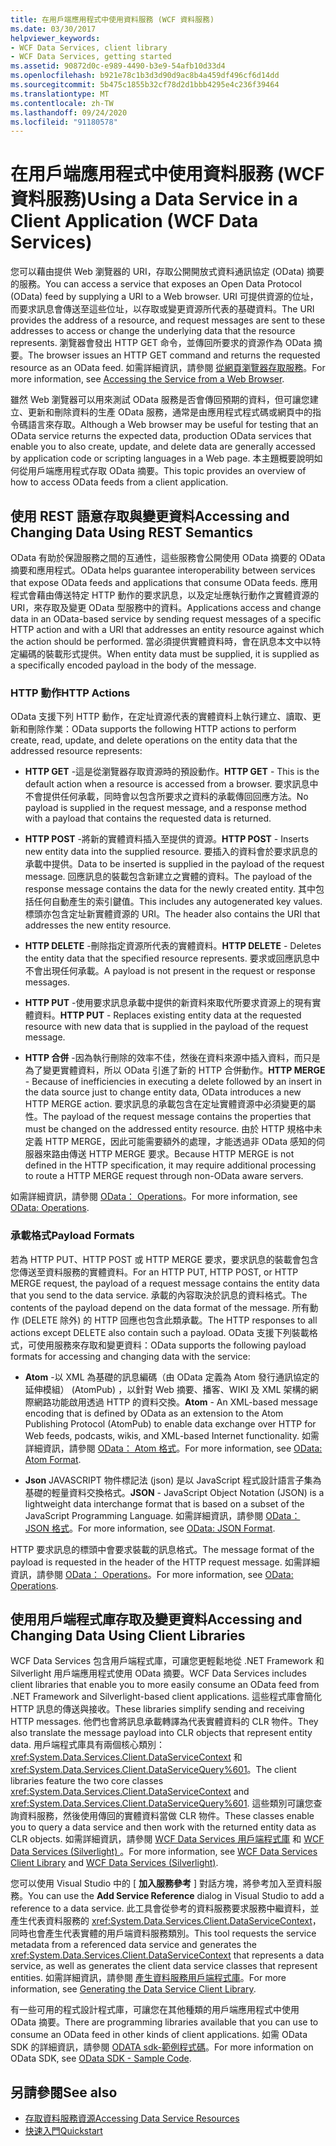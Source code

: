 ```yaml
---
title: 在用戶端應用程式中使用資料服務 (WCF 資料服務)
ms.date: 03/30/2017
helpviewer_keywords:
- WCF Data Services, client library
- WCF Data Services, getting started
ms.assetid: 90872d0c-e989-4490-b3e9-54afb10d33d4
ms.openlocfilehash: b921e78c1b3d3d90d9ac8b4a459df496cf6d14dd
ms.sourcegitcommit: 5b475c1855b32cf78d2d1bbb4295e4c236f39464
ms.translationtype: MT
ms.contentlocale: zh-TW
ms.lasthandoff: 09/24/2020
ms.locfileid: "91180578"
---
```

# <a name="using-a-data-service-in-a-client-application-wcf-data-services"></a><span data-ttu-id="eb697-102">在用戶端應用程式中使用資料服務 (WCF 資料服務)</span><span class="sxs-lookup"><span data-stu-id="eb697-102">Using a Data Service in a Client Application (WCF Data Services)</span></span>

<span data-ttu-id="eb697-103">您可以藉由提供 Web 瀏覽器的 URI，存取公開開放式資料通訊協定 (OData) 摘要的服務。</span><span class="sxs-lookup"><span data-stu-id="eb697-103">You can access a service that exposes an Open Data Protocol (OData) feed by supplying a URI to a Web browser.</span></span> <span data-ttu-id="eb697-104">URI 可提供資源的位址，而要求訊息會傳送至這些位址，以存取或變更資源所代表的基礎資料。</span><span class="sxs-lookup"><span data-stu-id="eb697-104">The URI provides the address of a resource, and request messages are sent to these addresses to access or change the underlying data that the resource represents.</span></span> <span data-ttu-id="eb697-105">瀏覽器會發出 HTTP GET 命令，並傳回所要求的資源作為 OData 摘要。</span><span class="sxs-lookup"><span data-stu-id="eb697-105">The browser issues an HTTP GET command and returns the requested resource as an OData feed.</span></span> <span data-ttu-id="eb697-106">如需詳細資訊，請參閱 [從網頁瀏覽器存取服務](accessing-the-service-from-a-web-browser-wcf-data-services-quickstart.md)。</span><span class="sxs-lookup"><span data-stu-id="eb697-106">For more information, see [Accessing the Service from a Web Browser](accessing-the-service-from-a-web-browser-wcf-data-services-quickstart.md).</span></span>  
  
 <span data-ttu-id="eb697-107">雖然 Web 瀏覽器可以用來測試 OData 服務是否會傳回預期的資料，但可讓您建立、更新和刪除資料的生產 OData 服務，通常是由應用程式程式碼或網頁中的指令碼語言來存取。</span><span class="sxs-lookup"><span data-stu-id="eb697-107">Although a Web browser may be useful for testing that an OData service returns the expected data, production OData services that enable you to also create, update, and delete data are generally accessed by application code or scripting languages in a Web page.</span></span> <span data-ttu-id="eb697-108">本主題概要說明如何從用戶端應用程式存取 OData 摘要。</span><span class="sxs-lookup"><span data-stu-id="eb697-108">This topic provides an overview of how to access OData feeds from a client application.</span></span>  
  
## <a name="accessing-and-changing-data-using-rest-semantics"></a><span data-ttu-id="eb697-109">使用 REST 語意存取與變更資料</span><span class="sxs-lookup"><span data-stu-id="eb697-109">Accessing and Changing Data Using REST Semantics</span></span>  

 <span data-ttu-id="eb697-110">OData 有助於保證服務之間的互通性，這些服務會公開使用 OData 摘要的 OData 摘要和應用程式。</span><span class="sxs-lookup"><span data-stu-id="eb697-110">OData helps guarantee interoperability between services that expose OData feeds and applications that consume OData feeds.</span></span> <span data-ttu-id="eb697-111">應用程式會藉由傳送特定 HTTP 動作的要求訊息，以及定址應執行動作之實體資源的 URI，來存取及變更 OData 型服務中的資料。</span><span class="sxs-lookup"><span data-stu-id="eb697-111">Applications access and change data in an OData-based service by sending request messages of a specific HTTP action and with a URI that addresses an entity resource against which the action should be performed.</span></span> <span data-ttu-id="eb697-112">當必須提供實體資料時，會在訊息本文中以特定編碼的裝載形式提供。</span><span class="sxs-lookup"><span data-stu-id="eb697-112">When entity data must be supplied, it is supplied as a specifically encoded payload in the body of the message.</span></span>  
  
### <a name="http-actions"></a><span data-ttu-id="eb697-113">HTTP 動作</span><span class="sxs-lookup"><span data-stu-id="eb697-113">HTTP Actions</span></span>  

 <span data-ttu-id="eb697-114">OData 支援下列 HTTP 動作，在定址資源代表的實體資料上執行建立、讀取、更新和刪除作業：</span><span class="sxs-lookup"><span data-stu-id="eb697-114">OData supports the following HTTP actions to perform create, read, update, and delete operations on the entity data that the addressed resource represents:</span></span>  
  
- <span data-ttu-id="eb697-115">**HTTP GET** -這是從瀏覽器存取資源時的預設動作。</span><span class="sxs-lookup"><span data-stu-id="eb697-115">**HTTP GET** - This is the default action when a resource is accessed from a browser.</span></span> <span data-ttu-id="eb697-116">要求訊息中不會提供任何承載，同時會以包含所要求之資料的承載傳回回應方法。</span><span class="sxs-lookup"><span data-stu-id="eb697-116">No payload is supplied in the request message, and a response method with a payload that contains the requested data is returned.</span></span>  
  
- <span data-ttu-id="eb697-117">**HTTP POST** -將新的實體資料插入至提供的資源。</span><span class="sxs-lookup"><span data-stu-id="eb697-117">**HTTP POST** - Inserts new entity data into the supplied resource.</span></span> <span data-ttu-id="eb697-118">要插入的資料會於要求訊息的承載中提供。</span><span class="sxs-lookup"><span data-stu-id="eb697-118">Data to be inserted is supplied in the payload of the request message.</span></span> <span data-ttu-id="eb697-119">回應訊息的裝載包含新建立之實體的資料。</span><span class="sxs-lookup"><span data-stu-id="eb697-119">The payload of the response message contains the data for the newly created entity.</span></span> <span data-ttu-id="eb697-120">其中包括任何自動產生的索引鍵值。</span><span class="sxs-lookup"><span data-stu-id="eb697-120">This includes any autogenerated key values.</span></span> <span data-ttu-id="eb697-121">標頭亦包含定址新實體資源的 URI。</span><span class="sxs-lookup"><span data-stu-id="eb697-121">The header also contains the URI that addresses the new entity resource.</span></span>  
  
- <span data-ttu-id="eb697-122">**HTTP DELETE** -刪除指定資源所代表的實體資料。</span><span class="sxs-lookup"><span data-stu-id="eb697-122">**HTTP DELETE** - Deletes the entity data that the specified resource represents.</span></span> <span data-ttu-id="eb697-123">要求或回應訊息中不會出現任何承載。</span><span class="sxs-lookup"><span data-stu-id="eb697-123">A payload is not present in the request or response messages.</span></span>  
  
- <span data-ttu-id="eb697-124">**HTTP PUT** -使用要求訊息承載中提供的新資料來取代所要求資源上的現有實體資料。</span><span class="sxs-lookup"><span data-stu-id="eb697-124">**HTTP PUT** - Replaces existing entity data at the requested resource with new data that is supplied in the payload of the request message.</span></span>  
  
- <span data-ttu-id="eb697-125">**HTTP 合併** -因為執行刪除的效率不佳，然後在資料來源中插入資料，而只是為了變更實體資料，所以 OData 引進了新的 HTTP 合併動作。</span><span class="sxs-lookup"><span data-stu-id="eb697-125">**HTTP MERGE** - Because of inefficiencies in executing a delete followed by an insert in the data source just to change entity data, OData introduces a new HTTP MERGE action.</span></span> <span data-ttu-id="eb697-126">要求訊息的承載包含在定址實體資源中必須變更的屬性。</span><span class="sxs-lookup"><span data-stu-id="eb697-126">The payload of the request message contains the properties that must be changed on the addressed entity resource.</span></span> <span data-ttu-id="eb697-127">由於 HTTP 規格中未定義 HTTP MERGE，因此可能需要額外的處理，才能透過非 OData 感知的伺服器來路由傳送 HTTP MERGE 要求。</span><span class="sxs-lookup"><span data-stu-id="eb697-127">Because HTTP MERGE is not defined in the HTTP specification, it may require additional processing to route a HTTP MERGE request through non-OData aware servers.</span></span>  
  
 <span data-ttu-id="eb697-128">如需詳細資訊，請參閱 [OData： Operations](https://www.odata.org/documentation/odata-version-2-0/operations/)。</span><span class="sxs-lookup"><span data-stu-id="eb697-128">For more information, see [OData: Operations](https://www.odata.org/documentation/odata-version-2-0/operations/).</span></span>
  
### <a name="payload-formats"></a><span data-ttu-id="eb697-129">承載格式</span><span class="sxs-lookup"><span data-stu-id="eb697-129">Payload Formats</span></span>  

 <span data-ttu-id="eb697-130">若為 HTTP PUT、HTTP POST 或 HTTP MERGE 要求，要求訊息的裝載會包含您傳送至資料服務的實體資料。</span><span class="sxs-lookup"><span data-stu-id="eb697-130">For an HTTP PUT, HTTP POST, or HTTP MERGE request, the payload of a request message contains the entity data that you send to the data service.</span></span> <span data-ttu-id="eb697-131">承載的內容取決於訊息的資料格式。</span><span class="sxs-lookup"><span data-stu-id="eb697-131">The contents of the payload depend on the data format of the message.</span></span> <span data-ttu-id="eb697-132">所有動作 (DELETE 除外) 的 HTTP 回應也包含此類承載。</span><span class="sxs-lookup"><span data-stu-id="eb697-132">The HTTP responses to all actions except DELETE also contain such a payload.</span></span> <span data-ttu-id="eb697-133">OData 支援下列裝載格式，可使用服務來存取和變更資料：</span><span class="sxs-lookup"><span data-stu-id="eb697-133">OData supports the following payload formats for accessing and changing data with the service:</span></span>  
  
- <span data-ttu-id="eb697-134">**Atom** -以 XML 為基礎的訊息編碼（由 OData 定義為 Atom 發行通訊協定的延伸模組） (AtomPub) ，以針對 Web 摘要、播客、WIKI 及 XML 架構的網際網路功能啟用透過 HTTP 的資料交換。</span><span class="sxs-lookup"><span data-stu-id="eb697-134">**Atom** - An XML-based message encoding that is defined by OData as an extension to the Atom Publishing Protocol (AtomPub) to enable data exchange over HTTP for Web feeds, podcasts, wikis, and XML-based Internet functionality.</span></span> <span data-ttu-id="eb697-135">如需詳細資訊，請參閱 [OData： Atom 格式](https://www.odata.org/documentation/odata-version-2-0/atom-format/)。</span><span class="sxs-lookup"><span data-stu-id="eb697-135">For more information, see [OData: Atom Format](https://www.odata.org/documentation/odata-version-2-0/atom-format/).</span></span>
  
- <span data-ttu-id="eb697-136">**Json** JAVASCRIPT 物件標記法 (json) 是以 JavaScript 程式設計語言子集為基礎的輕量資料交換格式。</span><span class="sxs-lookup"><span data-stu-id="eb697-136">**JSON** - JavaScript Object Notation (JSON) is a lightweight data interchange format that is based on a subset of the JavaScript Programming Language.</span></span> <span data-ttu-id="eb697-137">如需詳細資訊，請參閱 [OData： JSON 格式](https://www.odata.org/documentation/odata-version-2-0/json-format/)。</span><span class="sxs-lookup"><span data-stu-id="eb697-137">For more information, see [OData: JSON Format](https://www.odata.org/documentation/odata-version-2-0/json-format/).</span></span>
  
 <span data-ttu-id="eb697-138">HTTP 要求訊息的標頭中會要求裝載的訊息格式。</span><span class="sxs-lookup"><span data-stu-id="eb697-138">The message format of the payload is requested in the header of the HTTP request message.</span></span> <span data-ttu-id="eb697-139">如需詳細資訊，請參閱 [OData： Operations](https://www.odata.org/documentation/odata-version-2-0/operations/)。</span><span class="sxs-lookup"><span data-stu-id="eb697-139">For more information, see [OData: Operations](https://www.odata.org/documentation/odata-version-2-0/operations/).</span></span>
  
## <a name="accessing-and-changing-data-using-client-libraries"></a><span data-ttu-id="eb697-140">使用用戶端程式庫存取及變更資料</span><span class="sxs-lookup"><span data-stu-id="eb697-140">Accessing and Changing Data Using Client Libraries</span></span>  

 <span data-ttu-id="eb697-141">WCF Data Services 包含用戶端程式庫，可讓您更輕鬆地從 .NET Framework 和 Silverlight 用戶端應用程式使用 OData 摘要。</span><span class="sxs-lookup"><span data-stu-id="eb697-141">WCF Data Services includes client libraries that enable you to more easily consume an OData feed from .NET Framework and Silverlight-based client applications.</span></span> <span data-ttu-id="eb697-142">這些程式庫會簡化 HTTP 訊息的傳送與接收。</span><span class="sxs-lookup"><span data-stu-id="eb697-142">These libraries simplify sending and receiving HTTP messages.</span></span> <span data-ttu-id="eb697-143">他們也會將訊息承載轉譯為代表實體資料的 CLR 物件。</span><span class="sxs-lookup"><span data-stu-id="eb697-143">They also translate the message payload into CLR objects that represent entity data.</span></span> <span data-ttu-id="eb697-144">用戶端程式庫具有兩個核心類別： <xref:System.Data.Services.Client.DataServiceContext> 和 <xref:System.Data.Services.Client.DataServiceQuery%601>。</span><span class="sxs-lookup"><span data-stu-id="eb697-144">The client libraries feature the two core classes <xref:System.Data.Services.Client.DataServiceContext> and <xref:System.Data.Services.Client.DataServiceQuery%601>.</span></span> <span data-ttu-id="eb697-145">這些類別可讓您查詢資料服務，然後使用傳回的實體資料當做 CLR 物件。</span><span class="sxs-lookup"><span data-stu-id="eb697-145">These classes enable you to query a data service and then work with the returned entity data as CLR objects.</span></span> <span data-ttu-id="eb697-146">如需詳細資訊，請參閱 [WCF Data Services 用戶端程式庫](wcf-data-services-client-library.md) 和 [WCF Data Services (Silverlight) ](/previous-versions/windows/silverlight/dotnet-windows-silverlight/cc838234(v=vs.95))。</span><span class="sxs-lookup"><span data-stu-id="eb697-146">For more information, see [WCF Data Services Client Library](wcf-data-services-client-library.md) and [WCF Data Services (Silverlight)](/previous-versions/windows/silverlight/dotnet-windows-silverlight/cc838234(v=vs.95)).</span></span>  
  
 <span data-ttu-id="eb697-147">您可以使用 Visual Studio 中的 [ **加入服務參考** ] 對話方塊，將參考加入至資料服務。</span><span class="sxs-lookup"><span data-stu-id="eb697-147">You can use the **Add Service Reference** dialog in Visual Studio to add a reference to a data service.</span></span> <span data-ttu-id="eb697-148">此工具會從參考的資料服務要求服務中繼資料，並產生代表資料服務的 <xref:System.Data.Services.Client.DataServiceContext>，同時也會產生代表實體的用戶端資料服務類別。</span><span class="sxs-lookup"><span data-stu-id="eb697-148">This tool requests the service metadata from a referenced data service and generates the <xref:System.Data.Services.Client.DataServiceContext> that represents a data service, as well as generates the client data service classes that represent entities.</span></span> <span data-ttu-id="eb697-149">如需詳細資訊，請參閱 [產生資料服務用戶端程式庫](generating-the-data-service-client-library-wcf-data-services.md)。</span><span class="sxs-lookup"><span data-stu-id="eb697-149">For more information, see [Generating the Data Service Client Library](generating-the-data-service-client-library-wcf-data-services.md).</span></span>  
  
 <span data-ttu-id="eb697-150">有一些可用的程式設計程式庫，可讓您在其他種類的用戶端應用程式中使用 OData 摘要。</span><span class="sxs-lookup"><span data-stu-id="eb697-150">There are programming libraries available that you can use to consume an OData feed in other kinds of client applications.</span></span> <span data-ttu-id="eb697-151">如需 OData SDK 的詳細資訊，請參閱 [ODATA sdk-範例程式碼](https://www.odata.org/ecosystem/#sdk)。</span><span class="sxs-lookup"><span data-stu-id="eb697-151">For more information on OData SDK, see [OData SDK - Sample Code](https://www.odata.org/ecosystem/#sdk).</span></span>
  
## <a name="see-also"></a><span data-ttu-id="eb697-152">另請參閱</span><span class="sxs-lookup"><span data-stu-id="eb697-152">See also</span></span>

- [<span data-ttu-id="eb697-153">存取資料服務資源</span><span class="sxs-lookup"><span data-stu-id="eb697-153">Accessing Data Service Resources</span></span>](accessing-data-service-resources-wcf-data-services.md)
- [<span data-ttu-id="eb697-154">快速入門</span><span class="sxs-lookup"><span data-stu-id="eb697-154">Quickstart</span></span>](quickstart-wcf-data-services.md)
